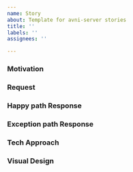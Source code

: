 ```yaml
---
name: Story
about: Template for avni-server stories
title: ''
labels: ''
assignees: ''

---
```


### Motivation

### Request

### Happy path Response

### Exception path Response

### Tech Approach

### Visual Design
